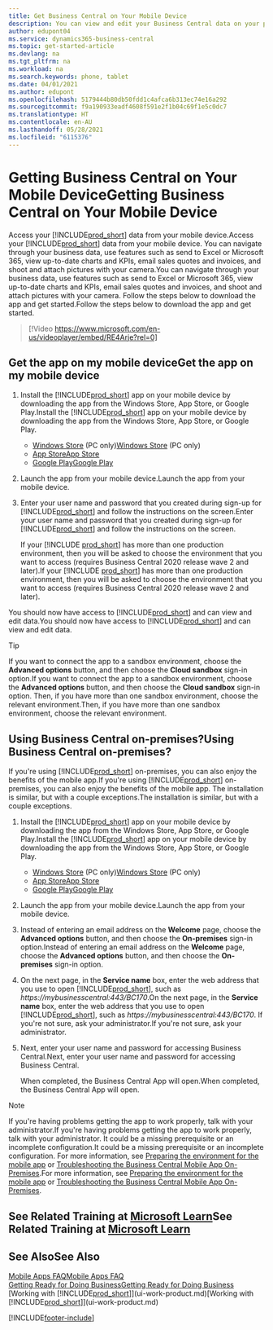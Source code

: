 ```yaml
---
title: Get Business Central on Your Mobile Device
description: You can view and edit your Business Central data on your phone or tablet.
author: edupont04
ms.service: dynamics365-business-central
ms.topic: get-started-article
ms.devlang: na
ms.tgt_pltfrm: na
ms.workload: na
ms.search.keywords: phone, tablet
ms.date: 04/01/2021
ms.author: edupont
ms.openlocfilehash: 5179444b80db50fdd1c4afca6b313ec74e16a292
ms.sourcegitcommit: f9a190933eadf4608f591e2f1b04c69f1e5c0dc7
ms.translationtype: HT
ms.contentlocale: en-AU
ms.lasthandoff: 05/28/2021
ms.locfileid: "6115376"
---
```

# <a name="getting-business-central-on-your-mobile-device"></a><span data-ttu-id="06bce-103">Getting Business Central on Your Mobile Device</span><span class="sxs-lookup"><span data-stu-id="06bce-103">Getting Business Central on Your Mobile Device</span></span>

<span data-ttu-id="06bce-104">Access your [!INCLUDE[prod_short](includes/prod_short.md)] data from your mobile device.</span><span class="sxs-lookup"><span data-stu-id="06bce-104">Access your [!INCLUDE[prod_short](includes/prod_short.md)] data from your mobile device.</span></span> <span data-ttu-id="06bce-105">You can navigate through your business data, use features such as send to Excel or Microsoft 365, view up-to-date charts and KPIs, email sales quotes and invoices, and shoot and attach pictures with your camera.</span><span class="sxs-lookup"><span data-stu-id="06bce-105">You can navigate through your business data, use features such as send to Excel or Microsoft 365, view up-to-date charts and KPIs, email sales quotes and invoices, and shoot and attach pictures with your camera.</span></span> <span data-ttu-id="06bce-106">Follow the steps below to download the app and get started.</span><span class="sxs-lookup"><span data-stu-id="06bce-106">Follow the steps below to download the app and get started.</span></span>

> [!Video https://www.microsoft.com/en-us/videoplayer/embed/RE4Arje?rel=0]

## <a name="get-the-app-on-my-mobile-device"></a><span data-ttu-id="06bce-107">Get the app on my mobile device</span><span class="sxs-lookup"><span data-stu-id="06bce-107">Get the app on my mobile device</span></span>

1. <span data-ttu-id="06bce-108">Install the [!INCLUDE[prod_short](includes/prod_short.md)] app on your mobile device by downloading the app from the Windows Store, App Store, or Google Play.</span><span class="sxs-lookup"><span data-stu-id="06bce-108">Install the [!INCLUDE[prod_short](includes/prod_short.md)] app on your mobile device by downloading the app from the Windows Store, App Store, or Google Play.</span></span>  

   - <span data-ttu-id="06bce-109">[Windows Store](https://go.microsoft.com/fwlink/?LinkId=734848) (PC only)</span><span class="sxs-lookup"><span data-stu-id="06bce-109">[Windows Store](https://go.microsoft.com/fwlink/?LinkId=734848) (PC only)</span></span>
   - [<span data-ttu-id="06bce-110">App Store</span><span class="sxs-lookup"><span data-stu-id="06bce-110">App Store</span></span>](https://go.microsoft.com/fwlink/?LinkId=734847)
   - [<span data-ttu-id="06bce-111">Google Play</span><span class="sxs-lookup"><span data-stu-id="06bce-111">Google Play</span></span>](https://go.microsoft.com/fwlink/?LinkId=734849)
2. <span data-ttu-id="06bce-112">Launch the app from your mobile device.</span><span class="sxs-lookup"><span data-stu-id="06bce-112">Launch the app from your mobile device.</span></span>
3. <span data-ttu-id="06bce-113">Enter your user name and password that you created during sign-up for [!INCLUDE[prod_short](includes/prod_short.md)] and follow the instructions on the screen.</span><span class="sxs-lookup"><span data-stu-id="06bce-113">Enter your user name and password that you created during sign-up for [!INCLUDE[prod_short](includes/prod_short.md)] and follow the instructions on the screen.</span></span>

    <span data-ttu-id="06bce-114">If your [!INCLUDE [prod_short](includes/prod_short.md)] has more than one production environment, then you will be asked to choose the environment that you want to access (requires Business Central 2020 release wave 2 and later).</span><span class="sxs-lookup"><span data-stu-id="06bce-114">If your [!INCLUDE [prod_short](includes/prod_short.md)] has more than one production environment, then you will be asked to choose the environment that you want to access (requires Business Central 2020 release wave 2 and later).</span></span>

<span data-ttu-id="06bce-115">You should now have access to [!INCLUDE[prod_short](includes/prod_short.md)] and can view and edit data.</span><span class="sxs-lookup"><span data-stu-id="06bce-115">You should now have access to [!INCLUDE[prod_short](includes/prod_short.md)] and can view and edit data.</span></span>  

> [!TIP]
> <span data-ttu-id="06bce-116">If you want to connect the app to a sandbox environment, choose the **Advanced options** button, and then choose the **Cloud sandbox** sign-in option.</span><span class="sxs-lookup"><span data-stu-id="06bce-116">If you want to connect the app to a sandbox environment, choose the **Advanced options** button, and then choose the **Cloud sandbox** sign-in option.</span></span> <span data-ttu-id="06bce-117">Then, if you have more than one sandbox environment, choose the relevant environment.</span><span class="sxs-lookup"><span data-stu-id="06bce-117">Then, if you have more than one sandbox environment, choose the relevant environment.</span></span>

## <a name="using-business-central-on-premises"></a><span data-ttu-id="06bce-118">Using Business Central on-premises?</span><span class="sxs-lookup"><span data-stu-id="06bce-118">Using Business Central on-premises?</span></span>

<span data-ttu-id="06bce-119">If you're using [!INCLUDE[prod_short](includes/prod_short.md)] on-premises, you can also enjoy the benefits of the mobile app.</span><span class="sxs-lookup"><span data-stu-id="06bce-119">If you're using [!INCLUDE[prod_short](includes/prod_short.md)] on-premises, you can also enjoy the benefits of the mobile app.</span></span> <span data-ttu-id="06bce-120">The installation is similar, but with a couple exceptions.</span><span class="sxs-lookup"><span data-stu-id="06bce-120">The installation is similar, but with a couple exceptions.</span></span>

1. <span data-ttu-id="06bce-121">Install the [!INCLUDE[prod_short](includes/prod_short.md)] app on your mobile device by downloading the app from the Windows Store, App Store, or Google Play.</span><span class="sxs-lookup"><span data-stu-id="06bce-121">Install the [!INCLUDE[prod_short](includes/prod_short.md)] app on your mobile device by downloading the app from the Windows Store, App Store, or Google Play.</span></span>  

   - <span data-ttu-id="06bce-122">[Windows Store](https://go.microsoft.com/fwlink/?LinkId=734848) (PC only)</span><span class="sxs-lookup"><span data-stu-id="06bce-122">[Windows Store](https://go.microsoft.com/fwlink/?LinkId=734848) (PC only)</span></span>
   - [<span data-ttu-id="06bce-123">App Store</span><span class="sxs-lookup"><span data-stu-id="06bce-123">App Store</span></span>](https://go.microsoft.com/fwlink/?LinkId=734847)
   - [<span data-ttu-id="06bce-124">Google Play</span><span class="sxs-lookup"><span data-stu-id="06bce-124">Google Play</span></span>](https://go.microsoft.com/fwlink/?LinkId=734849)
2. <span data-ttu-id="06bce-125">Launch the app from your mobile device.</span><span class="sxs-lookup"><span data-stu-id="06bce-125">Launch the app from your mobile device.</span></span>
3. <span data-ttu-id="06bce-126">Instead of entering an email address on the **Welcome** page, choose the **Advanced options** button, and then choose the **On-premises** sign-in option.</span><span class="sxs-lookup"><span data-stu-id="06bce-126">Instead of entering an email address on the **Welcome** page, choose the **Advanced options** button, and then choose the **On-premises** sign-in option.</span></span>
4. <span data-ttu-id="06bce-127">On the next page, in the **Service name** box, enter the web address that you use to open [!INCLUDE[prod_short](includes/prod_short.md)], such as *https://mybusinesscentral:443/BC170*.</span><span class="sxs-lookup"><span data-stu-id="06bce-127">On the next page, in the **Service name** box, enter the web address that you use to open [!INCLUDE[prod_short](includes/prod_short.md)], such as *https://mybusinesscentral:443/BC170*.</span></span> <span data-ttu-id="06bce-128">If you're not sure, ask your administrator.</span><span class="sxs-lookup"><span data-stu-id="06bce-128">If you're not sure, ask your administrator.</span></span>
5. <span data-ttu-id="06bce-129">Next, enter your user name and password for accessing Business Central.</span><span class="sxs-lookup"><span data-stu-id="06bce-129">Next, enter your user name and password for accessing Business Central.</span></span>

   <span data-ttu-id="06bce-130">When completed, the Business Central App will open.</span><span class="sxs-lookup"><span data-stu-id="06bce-130">When completed, the Business Central App will open.</span></span>

> [!NOTE]
> <span data-ttu-id="06bce-131">If you're having problems getting the app to work properly, talk with your administrator.</span><span class="sxs-lookup"><span data-stu-id="06bce-131">If you're having problems getting the app to work properly, talk with your administrator.</span></span> <span data-ttu-id="06bce-132">It could be a missing prerequisite or an incomplete configuration.</span><span class="sxs-lookup"><span data-stu-id="06bce-132">It could be a missing prerequisite or an incomplete configuration.</span></span> <span data-ttu-id="06bce-133">For more information, see  [Preparing the environment for the mobile app](/dynamics365/business-central/dev-itpro/deployment/install-business-central-app#prereqs) or [Troubleshooting the Business Central Mobile App On-Premises](/dynamics365/business-central/dev-itpro/developer/devenv-troubleshooting-the-mobile-app).</span><span class="sxs-lookup"><span data-stu-id="06bce-133">For more information, see  [Preparing the environment for the mobile app](/dynamics365/business-central/dev-itpro/deployment/install-business-central-app#prereqs) or [Troubleshooting the Business Central Mobile App On-Premises](/dynamics365/business-central/dev-itpro/developer/devenv-troubleshooting-the-mobile-app).</span></span>

## <a name="see-related-training-at-microsoft-learn"></a><span data-ttu-id="06bce-134">See Related Training at [Microsoft Learn](/learn/modules/alternative-interfaces-dynamics-365-business-central/index)</span><span class="sxs-lookup"><span data-stu-id="06bce-134">See Related Training at [Microsoft Learn](/learn/modules/alternative-interfaces-dynamics-365-business-central/index)</span></span>

## <a name="see-also"></a><span data-ttu-id="06bce-135">See Also</span><span class="sxs-lookup"><span data-stu-id="06bce-135">See Also</span></span>

[<span data-ttu-id="06bce-136">Mobile Apps FAQ</span><span class="sxs-lookup"><span data-stu-id="06bce-136">Mobile Apps FAQ</span></span>](ui-mobile-faq.yml)  
[<span data-ttu-id="06bce-137">Getting Ready for Doing Business</span><span class="sxs-lookup"><span data-stu-id="06bce-137">Getting Ready for Doing Business</span></span>](ui-get-ready-business.md)  
<span data-ttu-id="06bce-138">[Working with [!INCLUDE[prod_short](includes/prod_short.md)]](ui-work-product.md)</span><span class="sxs-lookup"><span data-stu-id="06bce-138">[Working with [!INCLUDE[prod_short](includes/prod_short.md)]](ui-work-product.md)</span></span>  


[!INCLUDE[footer-include](includes/footer-banner.md)]
